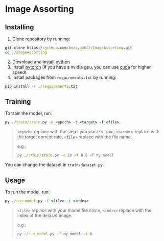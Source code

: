 # Image Assorting

## Installing
1. Clone repository by running:
```cmd
git clone https://github.com/heziyu2025/ImageAssorting.git
cd ./ImageAssorting
```
2. Download and install [python](https://www.python.org/)
3. Install [pytorch](https://pytorch.org/) (If you have a nvidia gpu, you can use [cuda](https://developer.nvidia.com/cuda-toolkit) for higher speed)
4. Install packages from `requirements.txt` by running:

```cmd
pip install -r ./requirements.txt
```

## Training

To train the model, run:

```cmd
py ./train/train.py -e <epoch> -t <target> -f <file>
```

> `<epoch>` replace with the steps you want to train, `<target>` replace with the target correct rate, `<file>` replace with the file name.
>
> e.g.:
>
> ```cmd
> py ./train/train.py -e 10 -t 0.8 -f my_model
> ```
>
> 

You can change the dataset in `train/dataset.py`.

## Usage

To run the model, run:

```cmd
py ./run_model.py -f <file> -i <index>
```

> `<file>` replace with your model file name, `<index>` replace with the index of the detaset image.
>
> e.g.:
>
> ```cmd
> py ./run_model.py -f my_model -i 0
> ```
